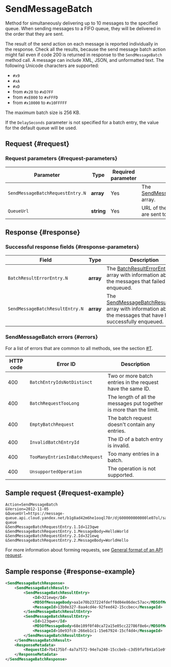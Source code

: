 # SendMessageBatch

Method for simultaneously delivering up to 10 messages to the specified queue. When sending messages to a FIFO queue, they will be delivered in the order that they are sent.

The result of the send action on each message is reported individually in the response. Check all the results, because the send message batch action might fail even if code 200 is returned in response to the `SendMessageBatch` method call. A message can include XML, JSON, and unformatted text. The following Unicode characters are supported:

* `#x9`
* `#xA`
* `#xD`
* from `#x20` to `#xD7FF`
* from `#xE000` to `#xFFFD`
* from `#x10000` to `#x10FFFFF`

The maximum batch size is 256 KB.

If the `DelaySeconds` parameter is not specified for a batch entry, the value for the default queue will be used.

## Request {#request}

### Request parameters {#request-parameters}

| Parameter | Type | Required parameter | Description |
| ----- | ----- | ----- | ----- |
| `SendMessageBatchRequestEntry.N` | **array** | Yes | The [SendMessageBatchRequestEntry](../data-types/SendMessageBatchRequestEntry.md) array. |
| `QueueUrl` | **string** | Yes | URL of the queue that messages are sent to. |

## Response {#response}

### Successful response fields {#response-parameters}

| Field | Type | Description |
| ----- | ----- | ----- |
| `BatchResultErrorEntry.N` | **array** | The [BatchResultErrorEntry](../data-types/BatchResultErrorEntry.md) array with information about the messages that failed to be enqueued. |
| `SendMessageBatchResultEntry.N` | **array** | The [SendMessageBatchResultEntry](../data-types/SendMessageBatchResultEntry.md) array with information about the messages that have been successfully enqueued. |

### SendMessageBatch errors {#errors}

For a list of errors that are common to all methods, see the section [#T](../common-errors.md).

| HTTP code | Error ID | Description |
| ----- | ----- | ----- |
| 400 | `BatchEntryIdsNotDistinct` | Two or more batch entries in the request have the same ID. |
| 400 | `BatchRequestTooLong` | The length of all the messages put together is more than the limit. |
| 400 | `EmptyBatchRequest` | The batch request doesn't contain any entries. |
| 400 | `InvalidBatchEntryId` | The ID of a batch entry is invalid. |
| 400 | `TooManyEntriesInBatchRequest` | Too many entries in a batch. |
| 400 | `UnsupportedOperation` | The operation is not supported. |

## Sample request {#request-example}

```
Action=SendMessageBatch
&Version=2012-11-05
&QueueUrl=https://message-queue.api.cloud.yandex.net/b1g8ad42m6he1ooql78r/dj600000000000le07ol/sample-queue
&SendMessageBatchRequestEntry.1.Id=123qwe
&SendMessageBatchRequestEntry.1.MessageBody=HelloWorld
&SendMessageBatchRequestEntry.2.Id=321ewq
&SendMessageBatchRequestEntry.2.MessageBody=WorldHello
```

For more information about forming requests, see [General format of an API request](../index.md#api-request).

## Sample response {#response-example}

```xml
<SendMessageBatchResponse>
    <SendMessageBatchResult>
        <SendMessageBatchResultEntry>
            <Id>321ewq</Id>
            <MD5OfMessageBody>aa1e70b237224fdeff0d04e86dec57ac</MD5OfMessageBody>
            <MessageId>13b0e327-8aa4cd4e-92feed42-15ccbec</MessageId>
        </SendMessageBatchResultEntry>
        <SendMessageBatchResultEntry>
            <Id>123qwe</Id>
            <MD5OfMessageBody>68e109f0f40ca72a15e05cc22786f8e6</MD5OfMessageBody>
            <MessageId>10e93fc8-266eb1c1-15e67924-15cf4d4</MessageId>
        </SendMessageBatchResultEntry>
    </SendMessageBatchResult>
    <ResponseMetadata>
        <RequestId>7b4175bf-4a7a7572-94e7a240-15ccbeb-c3d59faf841a51e0fd1184b1505d606a</RequestId>
    </ResponseMetadata>
</SendMessageBatchResponse>
```

